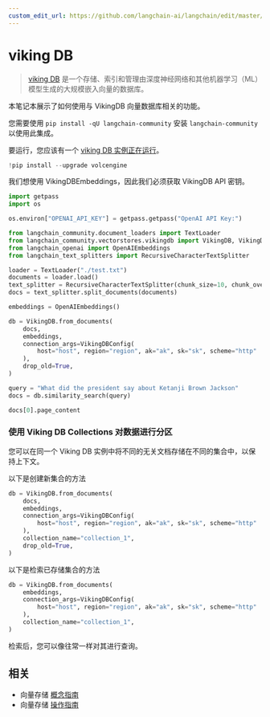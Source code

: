 ```yaml
---
custom_edit_url: https://github.com/langchain-ai/langchain/edit/master/docs/docs/integrations/vectorstores/vikingdb.ipynb
---
```


# viking DB

>[viking DB](https://www.volcengine.com/docs/6459/1163946) 是一个存储、索引和管理由深度神经网络和其他机器学习（ML）模型生成的大规模嵌入向量的数据库。

本笔记本展示了如何使用与 VikingDB 向量数据库相关的功能。

您需要使用 `pip install -qU langchain-community` 安装 `langchain-community` 以使用此集成。

要运行，您应该有一个 [viking DB 实例正在运行](https://www.volcengine.com/docs/6459/1165058)。

```python
!pip install --upgrade volcengine
```

我们想使用 VikingDBEmbeddings，因此我们必须获取 VikingDB API 密钥。

```python
import getpass
import os

os.environ["OPENAI_API_KEY"] = getpass.getpass("OpenAI API Key:")
```

```python
from langchain_community.document_loaders import TextLoader
from langchain_community.vectorstores.vikingdb import VikingDB, VikingDBConfig
from langchain_openai import OpenAIEmbeddings
from langchain_text_splitters import RecursiveCharacterTextSplitter
```

```python
loader = TextLoader("./test.txt")
documents = loader.load()
text_splitter = RecursiveCharacterTextSplitter(chunk_size=10, chunk_overlap=0)
docs = text_splitter.split_documents(documents)

embeddings = OpenAIEmbeddings()
```

```python
db = VikingDB.from_documents(
    docs,
    embeddings,
    connection_args=VikingDBConfig(
        host="host", region="region", ak="ak", sk="sk", scheme="http"
    ),
    drop_old=True,
)
```

```python
query = "What did the president say about Ketanji Brown Jackson"
docs = db.similarity_search(query)
```

```python
docs[0].page_content
```

### 使用 Viking DB Collections 对数据进行分区

您可以在同一个 Viking DB 实例中将不同的无关文档存储在不同的集合中，以保持上下文。

以下是创建新集合的方法


```python
db = VikingDB.from_documents(
    docs,
    embeddings,
    connection_args=VikingDBConfig(
        host="host", region="region", ak="ak", sk="sk", scheme="http"
    ),
    collection_name="collection_1",
    drop_old=True,
)
```

以下是检索已存储集合的方法


```python
db = VikingDB.from_documents(
    embeddings,
    connection_args=VikingDBConfig(
        host="host", region="region", ak="ak", sk="sk", scheme="http"
    ),
    collection_name="collection_1",
)
```

检索后，您可以像往常一样对其进行查询。

## 相关

- 向量存储 [概念指南](/docs/concepts/#vector-stores)
- 向量存储 [操作指南](/docs/how_to/#vector-stores)